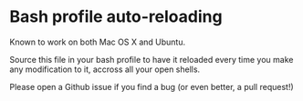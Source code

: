 Bash profile auto-reloading
===========================

Known to work on both Mac OS X and Ubuntu.

Source this file in your bash profile to have it reloaded every time you make
any modification to it, accross all your open shells.

Please open a Github issue if you find a bug (or even better, a pull request!)
